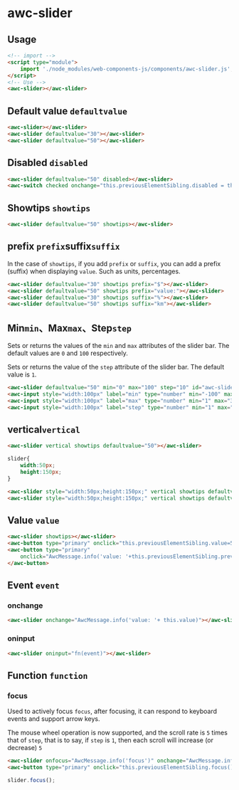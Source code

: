 # awc-slider

## Usage

```html
<!-- import -->
<script type="module">
    import './node_modules/web-components-js/components/awc-slider.js';
</script>
<!-- Use -->
<awc-slider></awc-slider>
```

## Default value `defaultvalue`

```html
<awc-slider></awc-slider>
<awc-slider defaultvalue="30"></awc-slider>
<awc-slider defaultvalue="50"></awc-slider>
```

## Disabled `disabled`

```html
<awc-slider defaultvalue="50" disabled></awc-slider>
<awc-switch checked onchange="this.previousElementSibling.disabled = this.checked;"></awc-switch>
```

## Showtips `showtips`

```html
<awc-slider defaultvalue="50" showtips></awc-slider>
```

## prefix `prefix`suffix`suffix`

In the case of `showtips`, if you add `prefix` or `suffix`, you can add a prefix (suffix) when displaying `value`. Such as units, percentages.

```html
<awc-slider defaultvalue="30" showtips prefix="$"></awc-slider>
<awc-slider defaultvalue="50" showtips prefix="value:"></awc-slider>
<awc-slider defaultvalue="30" showtips suffix="%"></awc-slider>
<awc-slider defaultvalue="50" showtips suffix="km"></awc-slider>
```


## Min`min`、Max`max`、Step`step`

Sets or returns the values of the `min` and `max` attributes of the slider bar. The default values are `0` and `100` respectively.

Sets or returns the value of the `step` attribute of the slider bar. The default value is `1`.

```html
<awc-slider defaultvalue="50" min="0" max="100" step="10" id="awc-slider-step" showtips></awc-slider>
<awc-input style="width:100px" label="min" type="number" min="-100" max="100" onchange="document.getElementById('awc-slider-step').min=this.value;" defaultvalue="0"></awc-input>
<awc-input style="width:100px" label="max" type="number" min="1" max="300" onchange="document.getElementById('awc-slider-step').max=this.value;" defaultvalue="100"></awc-input>
<awc-input style="width:100px" label="step" type="number" min="1" max="50" onchange="document.getElementById('awc-slider-step').step=this.value;" defaultvalue="10"></awc-input>
```

## vertical`vertical`

```html
<awc-slider vertical showtips defaultvalue="50"></awc-slider>
```

```css
slider{
    width:50px;
    height:150px;
}
```
```html
<awc-slider style="width:50px;height:150px;" vertical showtips defaultvalue="10"></awc-slider>
<awc-slider style="width:50px;height:150px;" vertical showtips defaultvalue="50"></awc-slider>
```

## Value `value`

```html
<awc-slider showtips></awc-slider>
<awc-button type="primary" onclick="this.previousElementSibling.value=50">set value 50</awc-button>
<awc-button type="primary"
    onclick="AwcMessage.info('value: '+this.previousElementSibling.previousElementSibling.value)">show value
</awc-button>
```

## Event `event`

### onchange
```html
<awc-slider onchange="AwcMessage.info('value: '+ this.value)"></awc-slider>
```

### oninput

```html
<awc-slider oninput="fn(event)"></awc-slider>
```

## Function `function`

### focus

Used to actively focus `focus`, after focusing, it can respond to keyboard events and support arrow keys.

The mouse wheel operation is now supported, and the scroll rate is `5` times that of `step`, that is to say, if `step` is `1`, then each scroll will increase (or decrease) `5`

```html
<awc-slider onfocus="AwcMessage.info('focus')" onchange="AwcMessage.info(this.value)"></awc-slider>
<awc-button type="primary" onclick="this.previousElementSibling.focus()">Focus</awc-button>
```

```js
slider.focus();
```

